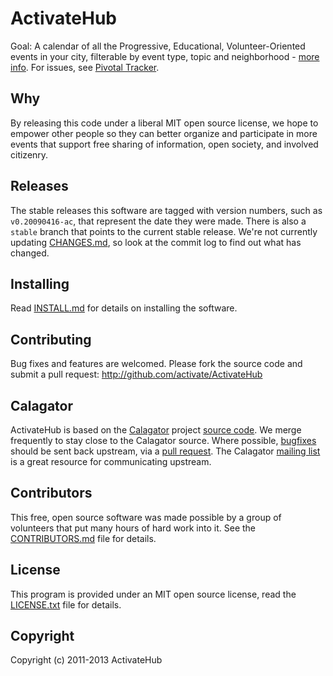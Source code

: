 ActivateHub
===========

Goal: A calendar of all the Progressive, Educational, Volunteer-Oriented events in your city, filterable by event type, topic and neighborhood - [more info](http://activatehub.org/).  For issues, see [Pivotal Tracker](https://www.pivotaltracker.com/projects/365511).

Why
---

By releasing this code under a liberal MIT open source license, we hope to empower other people so they can better organize and participate in more events that support free sharing of information, open society, and involved citizenry.


Releases
--------

The stable releases this software are tagged with version numbers, such as `v0.20090416-ac`, that represent the date they were made. There is also a `stable` branch that points to the current stable release. We're not currently updating [CHANGES.md](CHANGES.md), so look at the commit log to find out what has changed.


Installing
----------

Read [INSTALL.md](INSTALL.md) for details on installing the software.


Contributing
------------

Bug fixes and features are welcomed. Please fork the source code and submit a pull request: <http://github.com/activate/ActivateHub>


Calagator
---------

ActivateHub is based on the [Calagator](http://calagator.org/) project [source code](http://github.com/calagator/calagator/). We merge frequently to stay close to the Calagator source. Where possible, [bugfixes](http://code.google.com/p/calagator/issues/list) should be sent back upstream, via a [pull request](http://help.github.com/pull-requests/). The Calagator [mailing list](http://groups.google.com/group/pdx-tech-calendar/) is a great resource for communicating upstream.

Contributors
------------

This free, open source software was made possible by a group of volunteers that put many hours of hard work into it. See the [CONTRIBUTORS.md](CONTRIBUTORS.md) file for details.


License
-------

This program is provided under an MIT open source license, read the [LICENSE.txt](LICENSE.txt) file for details.


Copyright
---------

Copyright (c) 2011-2013 ActivateHub
